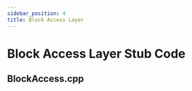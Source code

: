 ```yaml
---
sidebar_position: 4
title: Block Access Layer
---
```


# Block Access Layer Stub Code

## BlockAccess.cpp

```cpp

```
